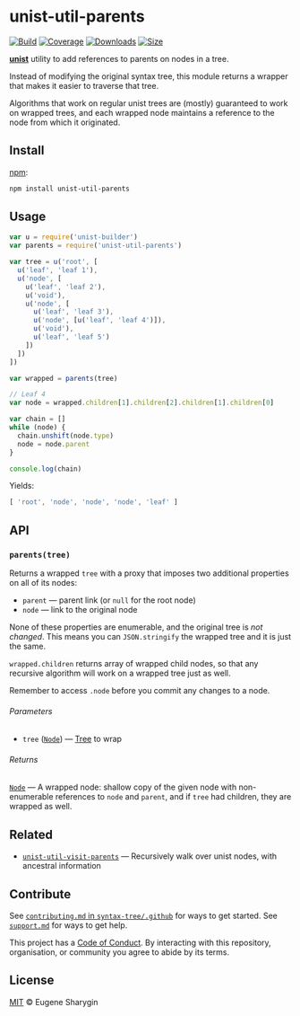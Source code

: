 # unist-util-parents

[![Build][build-badge]][build]
[![Coverage][coverage-badge]][coverage]
[![Downloads][downloads-badge]][downloads]
[![Size][size-badge]][size]

[**unist**][unist] utility to add references to parents on nodes in a tree.

Instead of modifying the original syntax tree, this module returns a wrapper
that makes it easier to traverse that tree.

Algorithms that work on regular unist trees are (mostly) guaranteed to work on
wrapped trees, and each wrapped node maintains a reference to the node from
which it originated.

## Install

[npm][]:

```bash
npm install unist-util-parents
```

## Usage

```javascript
var u = require('unist-builder')
var parents = require('unist-util-parents')

var tree = u('root', [
  u('leaf', 'leaf 1'),
  u('node', [
    u('leaf', 'leaf 2'),
    u('void'),
    u('node', [
      u('leaf', 'leaf 3'),
      u('node', [u('leaf', 'leaf 4')]),
      u('void'),
      u('leaf', 'leaf 5')
    ])
  ])
])

var wrapped = parents(tree)

// Leaf 4
var node = wrapped.children[1].children[2].children[1].children[0]

var chain = []
while (node) {
  chain.unshift(node.type)
  node = node.parent
}

console.log(chain)
```

Yields:

```javascript
[ 'root', 'node', 'node', 'node', 'leaf' ]
```

## API

### `parents(tree)`

Returns a wrapped `tree` with a proxy that imposes two additional properties on
all of its nodes:

*   `parent` — parent link (or `null` for the root node)
*   `node` — link to the original node

None of these properties are enumerable, and the original tree is *not changed*.
This means you can `JSON.stringify` the wrapped tree and it is just the same.

`wrapped.children` returns array of wrapped child nodes, so that any
recursive algorithm will work on a wrapped tree just as well.

Remember to access `.node` before you commit any changes to a node.

###### Parameters

*   `tree` ([`Node`][node]) — [Tree][] to wrap

###### Returns

[`Node`][node] — A wrapped node: shallow copy of the given node with
non-enumerable references to `node` and `parent`, and if `tree` had children,
they are wrapped as well.

## Related

*   [`unist-util-visit-parents`][unist-util-visit-parents]
    — Recursively walk over unist nodes, with ancestral information

## Contribute

See [`contributing.md` in `syntax-tree/.github`][contributing] for ways to get
started.
See [`support.md`][support] for ways to get help.

This project has a [Code of Conduct][coc].
By interacting with this repository, organisation, or community you agree to
abide by its terms.

## License

[MIT][license] © Eugene Sharygin

<!-- Definitions -->

[build-badge]: https://img.shields.io/travis/syntax-tree/unist-util-parents.svg

[build]: https://travis-ci.org/syntax-tree/unist-util-parents

[coverage-badge]: https://img.shields.io/codecov/c/github/syntax-tree/unist-util-parents.svg

[coverage]: https://codecov.io/github/syntax-tree/unist-util-parents

[downloads-badge]: https://img.shields.io/npm/dm/unist-util-parents.svg

[downloads]: https://www.npmjs.com/package/unist-util-parents

[size-badge]: https://img.shields.io/bundlephobia/minzip/unist-util-parents.svg

[size]: https://bundlephobia.com/result?p=unist-util-parents

[npm]: https://docs.npmjs.com/cli/install

[license]: license

[unist]: https://github.com/syntax-tree/unist

[node]: https://github.com/syntax-tree/unist#node

[tree]: https://github.com/syntax-tree/unist#tree

[unist-util-visit-parents]: https://github.com/syntax-tree/unist-util-visit-parents

[contributing]: https://github.com/syntax-tree/.github/blob/master/contributing.md

[support]: https://github.com/syntax-tree/.github/blob/master/support.md

[coc]: https://github.com/syntax-tree/.github/blob/master/code-of-conduct.md
